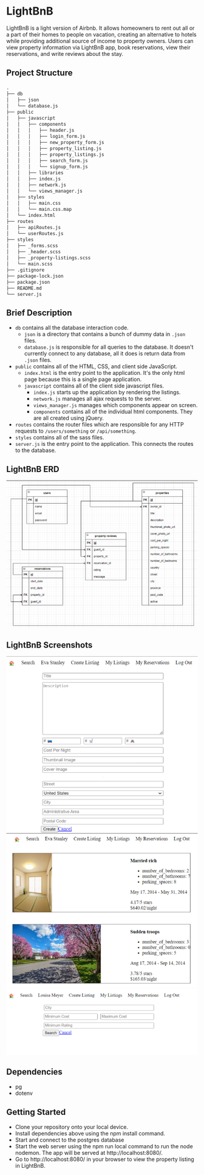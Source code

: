 # LightBnB
LightBnB is a light version of Airbnb. It allows homeowners to rent out all or a part of their homes to people on vacation, creating an alternative to hotels while providing additional source of income to property owners. Users can view property information via LightBnB app, book reservations, view their reservations, and write reviews about the stay.

## Project Structure

```
.
├── db
│   ├── json
│   └── database.js
├── public
│   ├── javascript
│   │   ├── components 
│   │   │   ├── header.js
│   │   │   ├── login_form.js
│   │   │   ├── new_property_form.js
│   │   │   ├── property_listing.js
│   │   │   ├── property_listings.js
│   │   │   ├── search_form.js
│   │   │   └── signup_form.js
│   │   ├── libraries
│   │   ├── index.js
│   │   ├── network.js
│   │   └── views_manager.js
│   ├── styles
│   │   ├── main.css
│   │   └── main.css.map
│   └── index.html
├── routes
│   ├── apiRoutes.js
│   └── userRoutes.js
├── styles  
│   ├── _forms.scss
│   ├── _header.scss
│   ├── _property-listings.scss
│   └── main.scss
├── .gitignore
├── package-lock.json
├── package.json
├── README.md
└── server.js
```
## Brief Description

* `db` contains all the database interaction code.
  * `json` is a directory that contains a bunch of dummy data in `.json` files.
  * `database.js` is responsible for all queries to the database. It doesn't currently connect to any database, all it does is return data from `.json` files.
* `public` contains all of the HTML, CSS, and client side JavaScript. 
  * `index.html` is the entry point to the application. It's the only html page because this is a single page application.
  * `javascript` contains all of the client side javascript files.
    * `index.js` starts up the application by rendering the listings.
    * `network.js` manages all ajax requests to the server.
    * `views_manager.js` manages which components appear on screen.
    * `components` contains all of the individual html components. They are all created using jQuery.
* `routes` contains the router files which are responsible for any HTTP requests to `/users/something` or `/api/something`. 
* `styles` contains all of the sass files. 
* `server.js` is the entry point to the application. This connects the routes to the database.

## LightBnB ERD
!["Screenshot of the LightBnB ERD"](https://github.com/eusoncode/LightBnB/blob/main/LightBnB_WebApp-master/public/screenshots/LightBnB_ERD.png)

## LightBnB Screenshots
!["Screenshot of the LightBnB Create_Listing page"](https://github.com/eusoncode/LightBnB/blob/main/LightBnB_WebApp-master/public/screenshots/LightBnB_Create_Listing.png)
!["Screenshot of the LightBnB My_Reservations page"](https://github.com/eusoncode/LightBnB/blob/main/LightBnB_WebApp-master/public/screenshots/LightBnB_My_Reservations.png)
!["Screenshot of the LightBnB Search_Listing page"](https://github.com/eusoncode/LightBnB/blob/main/LightBnB_WebApp-master/public/screenshots/LightBnB_Search_Listing.png)

## Dependencies
- pg
- dotenv

## Getting Started
- Clone your repository onto your local device.
- Install dependencies above using the npm install command.
- Start and connect to the postgres database
- Start the web server using the npm run local command to run the node nodemon. The app will be served at http://localhost:8080/.
- Go to http://localhost:8080/ in your browser to view the property listing in LightBnB.